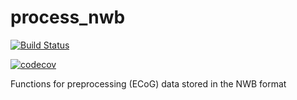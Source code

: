 # process_nwb

[![Build Status](https://travis-ci.com/BouchardLab/process_nwb.svg?branch=master)](https://travis-ci.com/BouchardLab/process_nwb) 

[![codecov](https://codecov.io/gh/BouchardLab/process_nwb/branch/master/graph/badge.svg)](https://codecov.io/gh/BouchardLab/process_nwb)



Functions for preprocessing (ECoG) data stored in the NWB format
